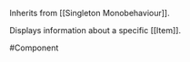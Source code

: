 Inherits from [[Singleton Monobehaviour]].

Displays information about a specific [[Item]].

#Component 